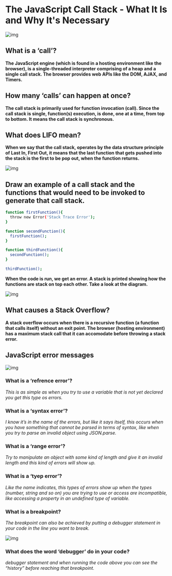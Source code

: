 # The JavaScript Call Stack - What It Is and Why It's Necessary

![img](https://miro.medium.com/max/638/1*CCHexfHNCNo-f8aw3rbRew.jpeg)

## What is a ‘call’?

**The JavaScript engine (which is found in a hosting environment like the browser), is a single-threaded interpreter comprising of a heap and a single call stack. The browser provides web APIs like the DOM, AJAX, and Timers.**

## How many ‘calls’ can happen at once?
**The call stack is primarily used for function invocation (call). Since the call stack is single, function(s) execution, is done, one at a time, from top to bottom. It means the call stack is synchronous.**

## What does LIFO mean?
**When we say that the call stack, operates by the data structure principle of Last In, First Out, it means that the last function that gets pushed into the stack is the first to be pop out, when the function returns.**

![img](https://cdn-media-1.freecodecamp.org/images/QgR2uIk7tW0YNz0Xm8g0jAPeRFI0e4sCejsv)

## Draw an example of a call stack and the functions that would need to be invoked to generate that call stack.

```bash
function firstFunction(){
  throw new Error('Stack Trace Error');
}

function secondFunction(){
  firstFunction();
}

function thirdFunction(){
  secondFunction();
}

thirdFunction();
```

**When the code is run, we get an error. A stack is printed showing how the functions are stack on top each other. Take a look at the diagram.**

![img](https://cdn-media-1.freecodecamp.org/images/zOINLHPC8E56ac8yyINYOFWeImsjM2Wk2rdU)

## What causes a Stack Overflow?

**A stack overflow occurs when there is a recursive function (a function that calls itself) without an exit point. The browser (hosting environment) has a maximum stack call that it can accomodate before throwing a stack error.**

## JavaScript error messages

![img](https://appuals.com/wp-content/uploads/2019/07/javascript_error_occurred.png)

### What is a ‘refrence error’?

*This is as simple as when you try to use a variable that is not yet declared you get this type os errors.*

### What is a ‘syntax error’?

*I know it’s in the name of the errors, but like it says itself, this occurs when you have something that cannot be parsed in terms of syntax, like when you try to parse an invalid object using JSON.parse.*

### What is a ‘range error’?

*Try to manipulate an object with some kind of length and give it an invalid length and this kind of errors will show up.*

### What is a ‘tyep error’?

*Like the name indicates, this types of errors show up when the types (number, string and so on) you are trying to use or access are incompatible, like accessing a property in an undefined type of variable.*

### What is a breakpoint?

*The breakpoint can also be achieved by putting a debugger statement in your code in the line you want to break.*

![img](https://miro.medium.com/max/500/1*yhFA4njFS7JCRVZPzvDU-A.png)

### What does the word ‘debugger’ do in your code?

*debugger statement and when running the code above you can see the “history” before reaching that breakpoint.*
